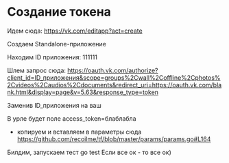# Создание токена

Идем сюда: https://vk.com/editapp?act=create

Создаем Standalone-приложение

Находим ID приложения: 111111

Шлем запрос сюда:
https://oauth.vk.com/authorize?client_id=ID_приложения&scope=groups%2Cwall%2Coffline%2Cphotos%2Cvideos%2Caudios%2Cdocuments&redirect_uri=https://oauth.vk.com/blank.html&display=page&v=5.63&response_type=token

Заменив ID_приложения на ваш

В урле будет поле access_token=блаблабла

- копируем и вставляем в параметры сюда https://github.com/recoilme/tf/blob/master/params/params.go#L164

Билдим, запускаем тест go test
Если все ок - то все ок)